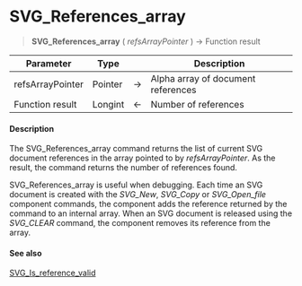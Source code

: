 # SVG_References_array

>**SVG_References_array** ( *refsArrayPointer* ) -> Function result

| Parameter | Type |  | Description |
| --- | --- | --- | --- |
| refsArrayPointer | Pointer | &#8594; | Alpha array of document references |
| Function result | Longint | &#8592; | Number of references |



#### Description 

The SVG\_References\_array command returns the list of current SVG document references in the array pointed to by *refsArrayPointer*. As the result, the command returns the number of references found.

SVG\_References\_array is useful when debugging. Each time an SVG document is created with the *SVG\_New*, *SVG\_Copy* or *SVG\_Open\_file* component commands, the component adds the reference returned by the command to an internal array. When an SVG document is released using the *SVG\_CLEAR* command, the component removes its reference from the array.

#### See also 

[SVG\_Is\_reference\_valid](SVG%5FIs%5Freference%5Fvalid.md)  